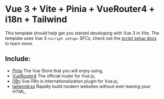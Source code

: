 # Vue 3 + Vite + Pinia + VueRouter4 + i18n + Tailwind

This template should help get you started developing with Vue 3 in Vite. 
The template uses Vue 3 `<script setup>` SFCs, check out the [script setup docs](https://v3.vuejs.org/api/sfc-script-setup.html#sfc-script-setup) to learn more.

## Include: 

- [Pinia](https://pinia.vuejs.org/) The Vue Store that you will enjoy using,
- [VueRouter4](https://router.vuejs.org/) The official router for Vue.js,
- [i18n](https://router.vuejs.org/) Vue I18n is internationalization plugin for Vue.js,
- [tailwindcss](https://tail/) Rapidly build modern websites without ever leaving your HTML,

